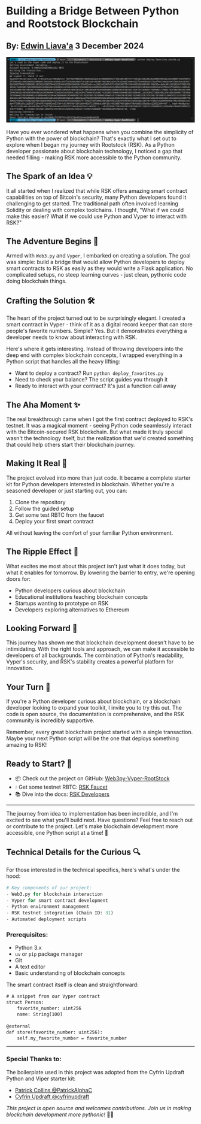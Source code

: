 # Building a Bridge Between Python and Rootstock Blockchain
## By: [Edwin Liava'a](https://github.com/EdwinLiavaa) 3 December 2024

<p align="center">
 <img width="1000" src="https://github.com/EdwinLiavaa/liavaa.space/blob/main/blog/20241203/pic.png">
</p>

Have you ever wondered what happens when you combine the simplicity of Python with the power of blockchain? That's exactly what I set out to explore when I began my journey with Rootstock (RSK). As a Python developer passionate about blockchain technology, I noticed a gap that needed filling - making RSK more accessible to the Python community.

## The Spark of an Idea 💡

It all started when I realized that while RSK offers amazing smart contract capabilities on top of Bitcoin's security, many Python developers found it challenging to get started. The traditional path often involved learning Solidity or dealing with complex toolchains. I thought, "What if we could make this easier? What if we could use Python and Vyper to interact with RSK?"

## The Adventure Begins 🚀

Armed with `Web3.py` and `Vyper`, I embarked on creating a solution. The goal was simple: build a bridge that would allow Python developers to deploy smart contracts to RSK as easily as they would write a Flask application. No complicated setups, no steep learning curves - just clean, pythonic code doing blockchain things.

## Crafting the Solution 🛠️

The heart of the project turned out to be surprisingly elegant. I created a smart contract in Vyper - think of it as a digital record keeper that can store people's favorite numbers. Simple? Yes. But it demonstrates everything a developer needs to know about interacting with RSK.

Here's where it gets interesting. Instead of throwing developers into the deep end with complex blockchain concepts, I wrapped everything in a Python script that handles all the heavy lifting:

- Want to deploy a contract? Run `python deploy_favorites.py`
- Need to check your balance? The script guides you through it
- Ready to interact with your contract? It's just a function call away

## The Aha Moment ✨

The real breakthrough came when I got the first contract deployed to RSK's testnet. It was a magical moment - seeing Python code seamlessly interact with the Bitcoin-secured RSK blockchain. But what made it truly special wasn't the technology itself, but the realization that we'd created something that could help others start their blockchain journey.

## Making It Real 🌟

The project evolved into more than just code. It became a complete starter kit for Python developers interested in blockchain. Whether you're a seasoned developer or just starting out, you can:

1. Clone the repository
2. Follow the guided setup
3. Get some test RBTC from the faucet
4. Deploy your first smart contract

All without leaving the comfort of your familiar Python environment.

## The Ripple Effect 🌊

What excites me most about this project isn't just what it does today, but what it enables for tomorrow. By lowering the barrier to entry, we're opening doors for:

- Python developers curious about blockchain
- Educational institutions teaching blockchain concepts
- Startups wanting to prototype on RSK
- Developers exploring alternatives to Ethereum

## Looking Forward 🔭

This journey has shown me that blockchain development doesn't have to be intimidating. With the right tools and approach, we can make it accessible to developers of all backgrounds. The combination of Python's readability, Vyper's security, and RSK's stability creates a powerful platform for innovation.

## Your Turn 🎯

If you're a Python developer curious about blockchain, or a blockchain developer looking to expand your toolkit, I invite you to try this out. The code is open source, the documentation is comprehensive, and the RSK community is incredibly supportive.

Remember, every great blockchain project started with a single transaction. Maybe your next Python script will be the one that deploys something amazing to RSK!

## Ready to Start? 🚦

- 📦 Check out the project on GitHub: [Web3py-Vyper-RootStock](https://github.com/EdwinLiavaa/Web3py-Vyper-RootStock)
- 💧 Get some testnet RBTC: [RSK Faucet](https://faucet.rsk.co/)
- 📚 Dive into the docs: [RSK Developers](https://developers.rsk.co/)

---

The journey from idea to implementation has been incredible, and I'm excited to see what you'll build next. Have questions? Feel free to reach out or contribute to the project. Let's make blockchain development more accessible, one Python script at a time! 🌈

## Technical Details for the Curious 🔍

For those interested in the technical specifics, here's what's under the hood:

```python
# Key components of our project:
- Web3.py for blockchain interaction
- Vyper for smart contract development
- Python environment management
- RSK testnet integration (Chain ID: 31)
- Automated deployment scripts
```

### Prerequisites:
- Python 3.x
- `uv` or `pip` package manager
- Git
- A text editor
- Basic understanding of blockchain concepts

The smart contract itself is clean and straightforward:

```vyper
# A snippet from our Vyper contract
struct Person:
    favorite_number: uint256
    name: String[100]

@external
def store(favorite_number: uint256):
    self.my_favorite_number = favorite_number
```

---

### Special Thanks to:
The boilerplate used in this project was adopted from the Cyfrin Updraft Python and Viper starter kit:
- [Patrick Collins @PatrickAlphaC](https://twitter.com/PatrickAlphaC)
- [Cyfrin Updraft @cyfrinupdraft](https://updraft.cyfrin.io/courses/intermediate-python-vyper-smart-contract-development)

*This project is open source and welcomes contributions. Join us in making blockchain development more pythonic!* 🐍✨
